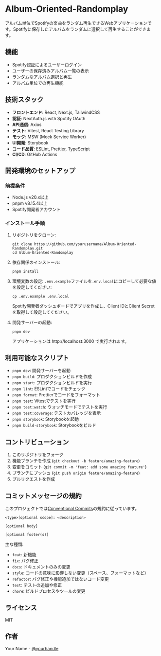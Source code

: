 # Album-Oriented-Randomplay

アルバム単位でSpotifyの楽曲をランダム再生できるWebアプリケーションです。Spotifyに保存したアルバムをランダムに選択して再生することができます。

## 機能

- Spotify認証によるユーザーログイン
- ユーザーの保存済みアルバム一覧の表示
- ランダムなアルバム選択と再生
- アルバム単位での再生機能

## 技術スタック

- **フロントエンド**: React, Next.js, TailwindCSS
- **認証**: NextAuth.js with Spotify OAuth
- **API通信**: Axios
- **テスト**: Vitest, React Testing Library
- **モック**: MSW (Mock Service Worker)
- **UI開発**: Storybook
- **コード品質**: ESLint, Prettier, TypeScript
- **CI/CD**: GitHub Actions

## 開発環境のセットアップ

### 前提条件

- Node.js v20.x以上
- pnpm v8.15.4以上
- Spotify開発者アカウント

### インストール手順

1. リポジトリをクローン:
   ```
   git clone https://github.com/yourusername/Album-Oriented-Randomplay.git
   cd Album-Oriented-Randomplay
   ```

2. 依存関係のインストール:
   ```
   pnpm install
   ```

3. 環境変数の設定:
   `.env.example`ファイルを`.env.local`にコピーして必要な値を設定してください:
   ```
   cp .env.example .env.local
   ```
   
   Spotify開発者ダッシュボードでアプリを作成し、Client IDとClient Secretを取得して設定してください。

4. 開発サーバーの起動:
   ```
   pnpm dev
   ```
   
   アプリケーションは http://localhost:3000 で実行されます。

## 利用可能なスクリプト

- `pnpm dev`: 開発サーバーを起動
- `pnpm build`: プロダクションビルドを作成
- `pnpm start`: プロダクションビルドを実行
- `pnpm lint`: ESLintでコードをチェック
- `pnpm format`: Prettierでコードをフォーマット
- `pnpm test`: Vitestでテストを実行
- `pnpm test:watch`: ウォッチモードでテストを実行
- `pnpm test:coverage`: テストカバレッジを表示
- `pnpm storybook`: Storybookを起動
- `pnpm build-storybook`: Storybookをビルド

## コントリビューション

1. このリポジトリをフォーク
2. 機能ブランチを作成 (`git checkout -b feature/amazing-feature`)
3. 変更をコミット (`git commit -m 'feat: add some amazing feature'`)
4. ブランチにプッシュ (`git push origin feature/amazing-feature`)
5. プルリクエストを作成

## コミットメッセージの規約

このプロジェクトでは[Conventional Commits](https://www.conventionalcommits.org/)の規約に従っています。

```
<type>[optional scope]: <description>

[optional body]

[optional footer(s)]
```

主な種類:
- `feat`: 新機能
- `fix`: バグ修正
- `docs`: ドキュメントのみの変更
- `style`: コードの意味に影響しない変更（スペース、フォーマットなど）
- `refactor`: バグ修正や機能追加ではないコード変更
- `test`: テストの追加や修正
- `chore`: ビルドプロセスやツールの変更

## ライセンス

MIT

## 作者

Your Name - [@yourhandle](https://twitter.com/yourhandle)